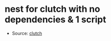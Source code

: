 # nest for clutch with no dependencies & 1 script
- Source: [clutch](https://github.com/wti/clutch)
